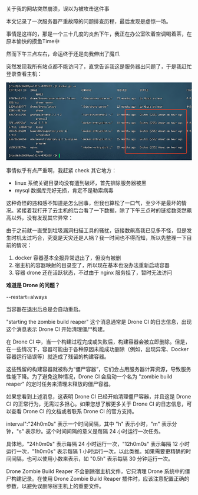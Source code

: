 关于我的网站突然崩溃，误以为被攻击这件事

本文记录了一次服务器严重故障的问题排查历程，最后发现是虚惊一场。

事情是这样的，那是一个三十几度的炎热下午，我正在办公室吹着空调喝着茶，在原本愉快的摸鱼Time中

然而下午三点左右，命运终于还是向我伸出了魔爪

突然发现我所有站点都不能访问了，直觉告诉我这是服务器出问题了，于是我赶忙登录查看主机：

![](../images/2023-6-1-1685595492144.png)

事情似乎有点严重啊，我赶紧 check 其它地方：

- linux 系统关键目录均没有遭到破坏，首先排除服务器被黑
- mysql 数据库完好无损，肯定不是勒索病毒

这种奇怪的违和感不知道是怎么回事，但我也算松了一口气，至少不是最坏的情况。紧接着我打开了云主机的后台看了一下数据，除了下午三点时的链接数突然飙高以外，没有发现其它异常：

由于之前就一直受到垃圾漏洞扫描工具的骚扰，链接数飙高我已见多不怪，但是发生时机太过巧合，究竟是天灾还是人祸？我一时间也不得而知，所以先整理一下目前的情况：

1. docker 容器基本全报异常退出了，但没有被删
2. 宿主机的容器映射的目录空了，所以现在基本也没办法重新启动容器
3. 容器 drone 还在活跃状态，不过由于 nginx 服务挂了，暂时无法访问

**难道是 Drone 的问题？**



--restart=always

当容器在退出后总是会自动重启。


"starting the zombie build reaper" 这个消息通常是 Drone CI 的日志信息，出现这个消息表示 Drone CI 开始清理僵尸构建。

在 Drone CI 中，当一个构建过程完成或失败后，构建容器会被立即删除。但是，在一些情况下，容器可能由于各种原因未能成功删除（例如，出现异常、Docker 容器运行错误等）就造成了残留的构建容器。

这些残留的构建容器就被称为“僵尸容器”，它们会占用服务器计算资源，导致服务性能下降。为了避免这种情况，Drone CI 会启动一个名为 "zombie build reaper" 的定时任务来清理未释放的僵尸容器。

如果您看到上述消息，这表明 Drone CI 已经开始清理僵尸容器，并且这是 Drone CI 的正常行为，无需过多担心。如果您想了解更多关于 Drone CI 的日志信息，可以查看 Drone CI 的文档或者联系 Drone CI 的官方支持。



interval":"24h0m0s" 表示一个时间间隔，其中 "h" 表示小时，"m" 表示分钟，"s" 表示秒。这个时间间隔的意义是每隔 24 小时运行一次任务。

具体地，"24h0m0s" 表示每隔 24 小时运行一次，"12h0m0s" 表示每隔 12 小时运行一次，"1h0m0s" 表示每隔 1 小时运行一次，以此类推。如果需要更精确的时间间隔，也可以使用小数来表示，如 "0.5h" 表示每隔 30 分钟运行一次。



Drone Zombie Build Reaper 不会删除宿主机文件，它只清理 Drone 系统中的僵尸构建记录。在使用 Drone Zombie Build Reaper 插件时，应该注意配置正确的参数，以避免误删除宿主机上的重要文件。



